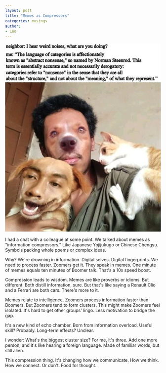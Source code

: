 ```yaml
---
layout: post
title: "Memes as Compressors"
categories: musings
author:
- Leo
---
```

<p align="center">
<img src="/assets/2024-09-14-memes-as-compressors/header.png" class="responsive">
</p>

I had a chat with a colleague at some point. We talked about memes as "information compressors." Like Japanese Yojijukugo or Chinese Chengyu. Symbols packing whole poems or complex ideas.

Why? We're drowning in information. Digital selves. Digital fingerprints. We need to process faster. Zoomers get it. They speak in memes. One minute of memes equals ten minutes of Boomer talk. That's a 10x speed boost.

Compression leads to wisdom. Memes are like proverbs or idioms. But different. Both distill information, sure. But that's like saying a Renault Clio and a Ferrari are both cars. There's more to it.

Memes relate to intelligence. Zoomers process information faster than Boomers. But Zoomers tend to form clusters. This might make Zoomers feel isolated. It's hard to get other groups' lingo. Less motivation to bridge the gap.

It's a new kind of echo chamber. Born from information overload. Useful skill? Probably. Long-term effects? Unclear.

I wonder: What's the biggest cluster size? For me, it's three. Add one more person, and it's like hearing a foreign language. Made of familiar words, but still alien.

This compression thing. It's changing how we communicate. How we think. How we connect. Or don't. Food for thought.


